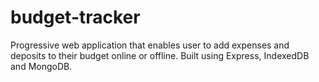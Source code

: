 # budget-tracker
Progressive web application that enables user to add expenses and deposits to their budget online or offline. Built using Express, IndexedDB and MongoDB.
